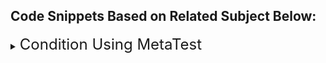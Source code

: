 
## Code Snippets Based on Related Subject Below: 


<details>
<summary> <font size="5"> Condition Using MetaTest </font> 
</summary>

```vb 
ReadOnly = Condition(ApplyTest(~MeH)0lW)YbwA[Org Proc Read Only ?]))
```
</details>



